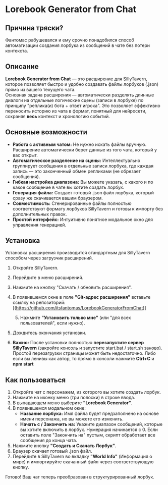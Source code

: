 # **Lorebook Generator from Chat**

## **Причина тряски?**

Фантомас рабушевался и ему срочно понадобился способ автоматизации создания лорбука из сообщений в чате без потери контекста.

## **Описание**

**Lorebook Generator from Chat** — это расширение для SillyTavern, которое позволяет быстро и удобно создавать файлы лорбуков (.json) прямо из вашего текущего чата.  
Основная задача расширения — автоматически разделять длинные диалоги на отдельные логические сцены (записи в лорбуке) по принципу "реплика(и) бота \+ ответ игрока". Это позволяет эффективно переносить историю из чата в формат, понятный для нейросети, сохраняя **весь** контекст и хронологию событий.

## **Основные возможности**

* **Работа с активным чатом:** Не нужно искать файлы вручную. Расширение автоматически берет данные из того чата, который у вас открыт.  
* **Автоматическое разделение на сцены:** Интеллектуально группирует сообщения в отдельные записи лорбука, где каждая запись — это законченный обмен репликами (не обрезает сообщения).  
* **Гибкая настройка диапазона:** Вы можете указать, с какого и по какое сообщение в чате вы хотите создать лорбук.  
* **Генерация файла:** Создает готовый .json файл лорбука, который сразу же скачивается вашим браузером.  
* **Совместимость:** Сгенерированные файлы полностью соответствуют формату лорбуков SillyTavern и готовы к импорту без дополнительных правок.  
* **Простой интерфейс:** Интуитивно понятное модальное окно для управления генерацией.

## **Установка**

Установка расширения производится стандартным для SillyTavern способом через загрузчик расширений.

1. Откройте SillyTavern.  
2. Перейдите в меню расширений.  
3. Нажмите на кнопку "Скачать / обновить расширения".  
4. В появившемся окне в поле **"Git-адрес расширения"** вставьте ссылку на репозиторий:  
   \[(https://github.com/itsfantomas/LorebookGeneratorFromChat)\]

   5. Нажмите **"Установить только мне"** (или "для всех пользователей", если нужно).  
5. Дождитесь окончания установки.  
6. **Важно:** После установки полностью **перезапустите сервер SillyTavern** (закройте консоль и запустите start.bat / start.sh заново). Простой перезагрузки страницы может быть недостаточно. Либо если вы ленивы как автор, то прямо в консоли нажмите **Ctrl+C** и **npm start**

## **Как пользоваться**

1. Откройте чат с персонажем, из которого вы хотите создать лорбук.  
2. Нажмите на иконку меню (три полоски) в строке ввода.  
3. В выпадающем меню выберите **"Lorebook Generator"**.  
4. В появившемся модальном окне:  
   * **Название лорбука:** Имя файла будет предзаполнено на основе имени персонажа, но вы можете его изменить.  
   * **Начать с / Закончить на:** Укажите диапазон сообщений, которые вы хотите включить в лорбук. Нумерация начинается с 0\. Если оставить поле "Закончить на" пустым, скрипт обработает все сообщения до конца чата.  
5. Нажмите кнопку **"Создать и Скачать Лорбук"**.  
6. Браузер скачает готовый .json файл.  
7. Перейдите в SillyTavern во вкладку **"World Info"** (Информация о мире) и импортируйте скачанный файл через соответствующую кнопку.

Готово\! Ваш чат теперь преобразован в структурированный лорбук.
